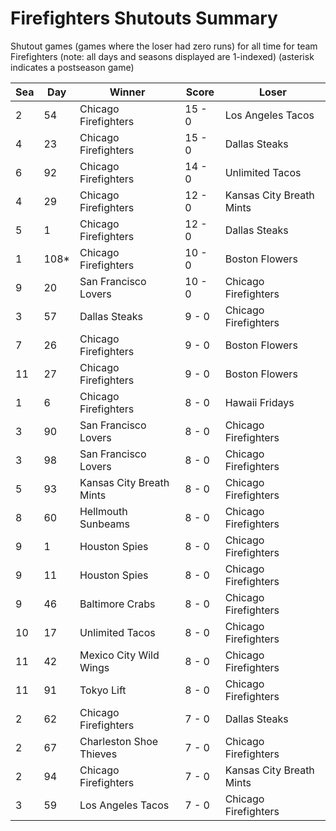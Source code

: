 # Firefighters Shutouts Summary



Shutout games (games where the loser had zero runs) for all time for team Firefighters (note: all days and seasons displayed are 1-indexed) (asterisk indicates a postseason game)


| Sea | Day | Winner | Score | Loser | 
| ------ |------ |------ |------ |------ |
| 2 | 54 | Chicago Firefighters | 15 - 0 | Los Angeles Tacos | 
| 4 | 23 | Chicago Firefighters | 15 - 0 | Dallas Steaks | 
| 6 | 92 | Chicago Firefighters | 14 - 0 | Unlimited Tacos | 
| 4 | 29 | Chicago Firefighters | 12 - 0 | Kansas City Breath Mints | 
| 5 | 1 | Chicago Firefighters | 12 - 0 | Dallas Steaks | 
| 1 | 108* | Chicago Firefighters | 10 - 0 | Boston Flowers | 
| 9 | 20 | San Francisco Lovers | 10 - 0 | Chicago Firefighters | 
| 3 | 57 | Dallas Steaks | 9 - 0 | Chicago Firefighters | 
| 7 | 26 | Chicago Firefighters | 9 - 0 | Boston Flowers | 
| 11 | 27 | Chicago Firefighters | 9 - 0 | Boston Flowers | 
| 1 | 6 | Chicago Firefighters | 8 - 0 | Hawaii Fridays | 
| 3 | 90 | San Francisco Lovers | 8 - 0 | Chicago Firefighters | 
| 3 | 98 | San Francisco Lovers | 8 - 0 | Chicago Firefighters | 
| 5 | 93 | Kansas City Breath Mints | 8 - 0 | Chicago Firefighters | 
| 8 | 60 | Hellmouth Sunbeams | 8 - 0 | Chicago Firefighters | 
| 9 | 1 | Houston Spies | 8 - 0 | Chicago Firefighters | 
| 9 | 11 | Houston Spies | 8 - 0 | Chicago Firefighters | 
| 9 | 46 | Baltimore Crabs | 8 - 0 | Chicago Firefighters | 
| 10 | 17 | Unlimited Tacos | 8 - 0 | Chicago Firefighters | 
| 11 | 42 | Mexico City Wild Wings | 8 - 0 | Chicago Firefighters | 
| 11 | 91 | Tokyo Lift | 8 - 0 | Chicago Firefighters | 
| 2 | 62 | Chicago Firefighters | 7 - 0 | Dallas Steaks | 
| 2 | 67 | Charleston Shoe Thieves | 7 - 0 | Chicago Firefighters | 
| 2 | 94 | Chicago Firefighters | 7 - 0 | Kansas City Breath Mints | 
| 3 | 59 | Los Angeles Tacos | 7 - 0 | Chicago Firefighters | 


